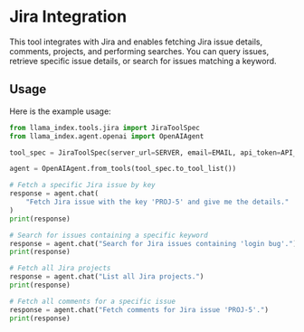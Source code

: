 # Jira Integration

This tool integrates with Jira and enables fetching Jira issue details, comments, projects, and performing searches. You can query issues, retrieve specific issue details, or search for issues matching a keyword.

## Usage

Here is the example usage:

```python
from llama_index.tools.jira import JiraToolSpec
from llama_index.agent.openai import OpenAIAgent

tool_spec = JiraToolSpec(server_url=SERVER, email=EMAIL, api_token=API_KEY)

agent = OpenAIAgent.from_tools(tool_spec.to_tool_list())

# Fetch a specific Jira issue by key
response = agent.chat(
    "Fetch Jira issue with the key 'PROJ-5' and give me the details."
)
print(response)

# Search for issues containing a specific keyword
response = agent.chat("Search for Jira issues containing 'login bug'.")
print(response)

# Fetch all Jira projects
response = agent.chat("List all Jira projects.")
print(response)

# Fetch all comments for a specific issue
response = agent.chat("Fetch comments for Jira issue 'PROJ-5'.")
print(response)
```
